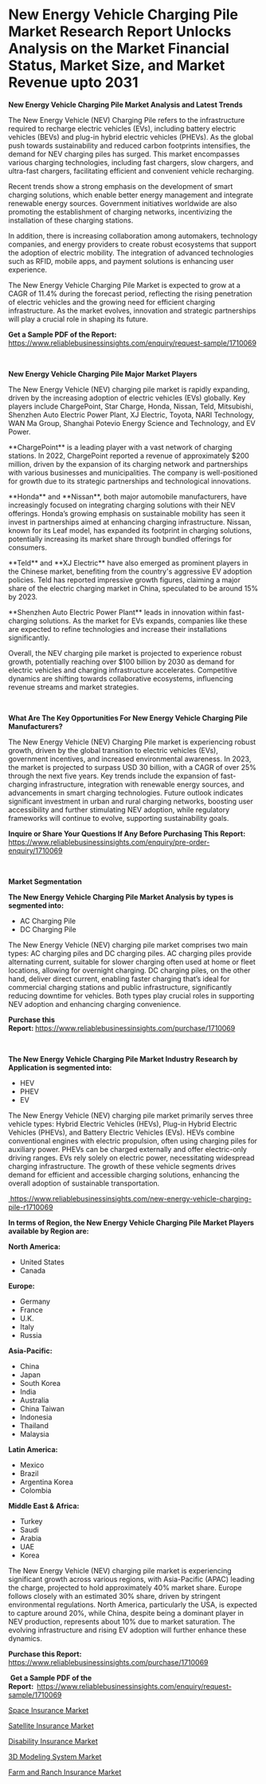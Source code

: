 <p><h1>New Energy Vehicle Charging Pile Market Research Report Unlocks Analysis on the Market Financial Status, Market Size, and Market Revenue upto 2031</h1></p><p><strong>New Energy Vehicle Charging Pile Market Analysis and Latest Trends</strong></p>
<p><p>The New Energy Vehicle (NEV) Charging Pile refers to the infrastructure required to recharge electric vehicles (EVs), including battery electric vehicles (BEVs) and plug-in hybrid electric vehicles (PHEVs). As the global push towards sustainability and reduced carbon footprints intensifies, the demand for NEV charging piles has surged. This market encompasses various charging technologies, including fast chargers, slow chargers, and ultra-fast chargers, facilitating efficient and convenient vehicle recharging.</p><p>Recent trends show a strong emphasis on the development of smart charging solutions, which enable better energy management and integrate renewable energy sources. Government initiatives worldwide are also promoting the establishment of charging networks, incentivizing the installation of these charging stations.</p><p>In addition, there is increasing collaboration among automakers, technology companies, and energy providers to create robust ecosystems that support the adoption of electric mobility. The integration of advanced technologies such as RFID, mobile apps, and payment solutions is enhancing user experience.</p><p>The New Energy Vehicle Charging Pile Market is expected to grow at a CAGR of 11.4% during the forecast period, reflecting the rising penetration of electric vehicles and the growing need for efficient charging infrastructure. As the market evolves, innovation and strategic partnerships will play a crucial role in shaping its future.</p></p>
<p><strong>Get a Sample PDF of the Report:&nbsp;</strong> <a href="https://www.reliablebusinessinsights.com/enquiry/request-sample/1710069?utm_campaign=1609&utm_medium=2&utm_source=Github&utm_content=ia&utm_term=22102024&utm_id=new-energy-vehicle-charging-pile">https://www.reliablebusinessinsights.com/enquiry/request-sample/1710069</a></p>
<p>&nbsp;</p>
<p><strong>New Energy Vehicle Charging Pile Major Market Players</strong></p>
<p><p>The New Energy Vehicle (NEV) charging pile market is rapidly expanding, driven by the increasing adoption of electric vehicles (EVs) globally. Key players include ChargePoint, Star Charge, Honda, Nissan, Teld, Mitsubishi, Shenzhen Auto Electric Power Plant, XJ Electric, Toyota, NARI Technology, WAN Ma Group, Shanghai Potevio Energy Science and Technology, and EV Power.</p><p>**ChargePoint** is a leading player with a vast network of charging stations. In 2022, ChargePoint reported a revenue of approximately $200 million, driven by the expansion of its charging network and partnerships with various businesses and municipalities. The company is well-positioned for growth due to its strategic partnerships and technological innovations.</p><p>**Honda** and **Nissan**, both major automobile manufacturers, have increasingly focused on integrating charging solutions with their NEV offerings. Honda’s growing emphasis on sustainable mobility has seen it invest in partnerships aimed at enhancing charging infrastructure. Nissan, known for its Leaf model, has expanded its footprint in charging solutions, potentially increasing its market share through bundled offerings for consumers.</p><p>**Teld** and **XJ Electric** have also emerged as prominent players in the Chinese market, benefiting from the country's aggressive EV adoption policies. Teld has reported impressive growth figures, claiming a major share of the electric charging market in China, speculated to be around 15% by 2023.</p><p>**Shenzhen Auto Electric Power Plant** leads in innovation within fast-charging solutions. As the market for EVs expands, companies like these are expected to refine technologies and increase their installations significantly.</p><p>Overall, the NEV charging pile market is projected to experience robust growth, potentially reaching over $100 billion by 2030 as demand for electric vehicles and charging infrastructure accelerates. Competitive dynamics are shifting towards collaborative ecosystems, influencing revenue streams and market strategies.</p></p>
<p>&nbsp;</p>
<p><strong>What Are The Key Opportunities For New Energy Vehicle Charging Pile Manufacturers?</strong></p>
<p><p>The New Energy Vehicle (NEV) Charging Pile market is experiencing robust growth, driven by the global transition to electric vehicles (EVs), government incentives, and increased environmental awareness. In 2023, the market is projected to surpass USD 30 billion, with a CAGR of over 25% through the next five years. Key trends include the expansion of fast-charging infrastructure, integration with renewable energy sources, and advancements in smart charging technologies. Future outlook indicates significant investment in urban and rural charging networks, boosting user accessibility and further stimulating NEV adoption, while regulatory frameworks will continue to evolve, supporting sustainability goals.</p></p>
<p><strong>Inquire or Share Your Questions If Any Before Purchasing This Report:</strong> <a href="https://www.reliablebusinessinsights.com/enquiry/pre-order-enquiry/1710069?utm_campaign=1609&utm_medium=2&utm_source=Github&utm_content=ia&utm_term=22102024&utm_id=new-energy-vehicle-charging-pile">https://www.reliablebusinessinsights.com/enquiry/pre-order-enquiry/1710069</a></p>
<p>&nbsp;</p>
<p><strong>Market Segmentation</strong></p>
<p><strong>The New Energy Vehicle Charging Pile Market Analysis by types is segmented into:</strong></p>
<p><ul><li>AC Charging Pile</li><li>DC Charging Pile</li></ul></p>
<p><p>The New Energy Vehicle (NEV) charging pile market comprises two main types: AC charging piles and DC charging piles. AC charging piles provide alternating current, suitable for slower charging often used at home or fleet locations, allowing for overnight charging. DC charging piles, on the other hand, deliver direct current, enabling faster charging that’s ideal for commercial charging stations and public infrastructure, significantly reducing downtime for vehicles. Both types play crucial roles in supporting NEV adoption and enhancing charging convenience.</p></p>
<p><strong>Purchase this Report:&nbsp;</strong><a href="https://www.reliablebusinessinsights.com/purchase/1710069?utm_campaign=1609&utm_medium=2&utm_source=Github&utm_content=ia&utm_term=22102024&utm_id=new-energy-vehicle-charging-pile">https://www.reliablebusinessinsights.com/purchase/1710069</a></p>
<p>&nbsp;</p>
<p><strong>The New Energy Vehicle Charging Pile Market Industry Research by Application is segmented into:</strong></p>
<p><ul><li>HEV</li><li>PHEV</li><li>EV</li></ul></p>
<p><p>The New Energy Vehicle (NEV) charging pile market primarily serves three vehicle types: Hybrid Electric Vehicles (HEVs), Plug-in Hybrid Electric Vehicles (PHEVs), and Battery Electric Vehicles (EVs). HEVs combine conventional engines with electric propulsion, often using charging piles for auxiliary power. PHEVs can be charged externally and offer electric-only driving ranges. EVs rely solely on electric power, necessitating widespread charging infrastructure. The growth of these vehicle segments drives demand for efficient and accessible charging solutions, enhancing the overall adoption of sustainable transportation.</p></p>
<p><a href="https://www.reliablebusinessinsights.com/new-energy-vehicle-charging-pile-r1710069?utm_campaign=1609&utm_medium=2&utm_source=Github&utm_content=ia&utm_term=22102024&utm_id=new-energy-vehicle-charging-pile">&nbsp;https://www.reliablebusinessinsights.com/new-energy-vehicle-charging-pile-r1710069</a></p>
<p><strong>In terms of Region, the New Energy Vehicle Charging Pile Market Players available by Region are:</strong></p>
<p>
    <p> <strong> North America: </strong>
        <ul>
            <li>United States</li>
            <li>Canada</li>
        </ul>
        </p> 
    <p> <strong> Europe: </strong>
        <ul>
            <li>Germany</li>
            <li>France</li>
            <li>U.K.</li>
            <li>Italy</li>
            <li>Russia</li>
        </ul>
        </p> 
    <p> <strong> Asia-Pacific: </strong>
        <ul>
            <li>China</li>
            <li>Japan</li>
            <li>South Korea</li>
            <li>India</li>
            <li>Australia</li>
            <li>China Taiwan</li>
            <li>Indonesia</li>
            <li>Thailand</li>
            <li>Malaysia</li>
        </ul>
        </p> 
    <p> <strong> Latin America: </strong>
        <ul>
            <li>Mexico</li>
            <li>Brazil</li>
            <li>Argentina Korea</li>
            <li>Colombia</li>
        </ul>
        </p> 
    <p> <strong> Middle East & Africa: </strong>
        <ul>
            <li>Turkey</li>
            <li>Saudi</li>
            <li>Arabia</li>
            <li>UAE</li>
            <li>Korea</li>
        </ul>
    </p>
    </p>
<p><p>The New Energy Vehicle (NEV) charging pile market is experiencing significant growth across various regions, with Asia-Pacific (APAC) leading the charge, projected to hold approximately 40% market share. Europe follows closely with an estimated 30% share, driven by stringent environmental regulations. North America, particularly the USA, is expected to capture around 20%, while China, despite being a dominant player in NEV production, represents about 10% due to market saturation. The evolving infrastructure and rising EV adoption will further enhance these dynamics.</p></p>
<p><strong>Purchase this Report: </strong><a href="https://www.reliablebusinessinsights.com/purchase/1710069?utm_campaign=1609&utm_medium=2&utm_source=Github&utm_content=ia&utm_term=22102024&utm_id=new-energy-vehicle-charging-pile">https://www.reliablebusinessinsights.com/purchase/1710069</a></p>
<p>&nbsp;<strong>Get a Sample PDF of the Report:&nbsp;&nbsp;</strong><a href="https://www.reliablebusinessinsights.com/enquiry/request-sample/1710069?utm_campaign=1609&utm_medium=2&utm_source=Github&utm_content=ia&utm_term=22102024&utm_id=new-energy-vehicle-charging-pile">https://www.reliablebusinessinsights.com/enquiry/request-sample/1710069</a></p>
<p><strong></strong></p>
<p><p><a href="https://www.linkedin.com/pulse/global-space-insurance-market-trends-insights-growth-opportunities-qfzmc?utm_campaign=1609&utm_medium=2&utm_source=Github&utm_content=ia&utm_term=22102024&utm_id=new-energy-vehicle-charging-pile">Space Insurance Market</a></p><p><a href="https://www.linkedin.com/pulse/global-satellite-insurance-market-analysis-key-trends-future-projections-rqchc?utm_campaign=1609&utm_medium=2&utm_source=Github&utm_content=ia&utm_term=22102024&utm_id=new-energy-vehicle-charging-pile">Satellite Insurance Market</a></p><p><a href="https://www.linkedin.com/pulse/disability-insurance-market-size-growth-industry-analysis-wz8kc?utm_campaign=1609&utm_medium=2&utm_source=Github&utm_content=ia&utm_term=22102024&utm_id=new-energy-vehicle-charging-pile">Disability Insurance Market</a></p><p><a href="https://www.linkedin.com/pulse/opportunities-challenges-3d-modeling-system-market-strategic-4xi1c?utm_campaign=1609&utm_medium=2&utm_source=Github&utm_content=ia&utm_term=22102024&utm_id=new-energy-vehicle-charging-pile">3D Modeling System Market</a></p><p><a href="https://www.linkedin.com/pulse/strategic-market-insights-navigating-global-farm-ranch-insurance-irmbc?utm_campaign=1609&utm_medium=2&utm_source=Github&utm_content=ia&utm_term=22102024&utm_id=new-energy-vehicle-charging-pile">Farm and Ranch Insurance Market</a></p></p>